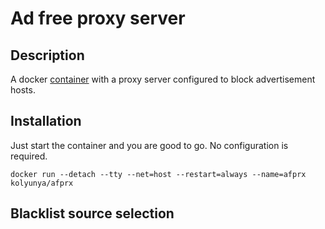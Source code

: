 # Ad free proxy server

## Description
A docker [container](https://hub.docker.com/r/kolyunya/afprx/) with a proxy server configured to block advertisement hosts.

## Installation
Just start the container and you are good to go. No configuration is required.

`docker run --detach --tty --net=host --restart=always --name=afprx kolyunya/afprx`

## Blacklist source selection
